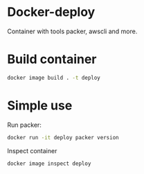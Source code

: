 # Docker-deploy
Container with tools packer, awscli and more.

# Build container
```bash
docker image build . -t deploy
```

# Simple use
Run packer:
```bash
docker run -it deploy packer version
```
Inspect container
```bash
docker image inspect deploy
```
